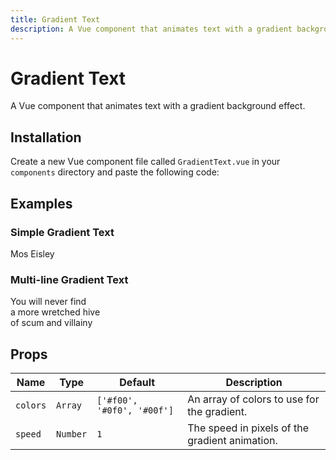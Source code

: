 ```yaml
---
title: Gradient Text
description: A Vue component that animates text with a gradient background effect.
---
```


<script setup>
import { ref } from 'vue'

import GradientText from '../../components/GradientText.vue'
</script>

# Gradient Text

A Vue component that animates text with a gradient background effect.

## Installation

Create a new Vue component file called `GradientText.vue` in your `components` directory and paste the following code:

## Examples

### Simple Gradient Text

<ComponentPreview>
<GradientText 
    class="text-6xl font-semibold"
    :colors="['#CD7F32', '#FFD700', '#4682B4']"
>Mos Eisley</GradientText>
<template #code>

```vue
<template>
  <GradientText
    class="text-6xl font-semibold"
    :colors="['#CD7F32', '#FFD700', '#4682B4']"
    >Mos Eisley</GradientText
  >
</template>
```

</template>
</ComponentPreview>

### Multi-line Gradient Text

<ComponentPreview>
<GradientText 
    class="text-3xl lg:text-4xl font-semibold"
    :colors="['#E8B96F', '#C19A6B', '#F2D16D', '#A0522D', '#87CEEB', '#8B4513']"
>
    You will never find<br>
    a more wretched hive<br>
    of scum and villainy
</GradientText>
<template #code>

```vue
<template>
  <GradientText
    class="text-3xl lg:text-4xl font-semibold"
    :colors="['#E8B96F', '#C19A6B', '#F2D16D', '#A0522D', '#87CEEB', '#8B4513']"
  >
    You will never find<br />
    a more wretched hive<br />
    of scum and villainy
  </GradientText>
</template>
```

</template>
</ComponentPreview>

## Props

| Name     | Type     | Default                    | Description                                    |
| -------- | -------- | -------------------------- | ---------------------------------------------- |
| `colors` | `Array`  | `['#f00', '#0f0', '#00f']` | An array of colors to use for the gradient.    |
| `speed`  | `Number` | `1`                        | The speed in pixels of the gradient animation. |
